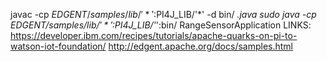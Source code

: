 javac -cp $EDGENT/samples/lib/'*':$PI4J_LIB/'*' -d bin/ *.java
sudo java -cp $EDGENT/samples/lib/'*':$PI4J_LIB/'*':bin/ RangeSensorApplication
LINKS:
https://developer.ibm.com/recipes/tutorials/apache-quarks-on-pi-to-watson-iot-foundation/
http://edgent.apache.org/docs/samples.html
